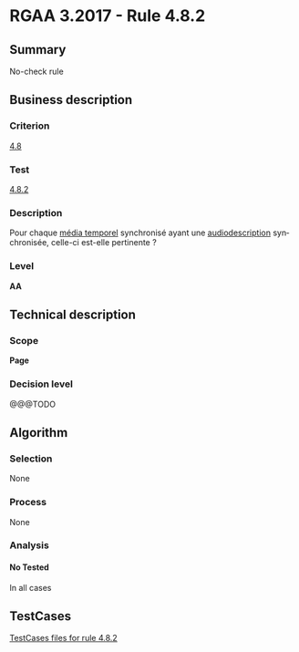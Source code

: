 # RGAA 3.2017 - Rule 4.8.2

## Summary
No-check rule


## Business description

### Criterion
[4.8](http://references.modernisation.gouv.fr/rgaa-accessibilite/criteres.html#crit-4-8)

### Test
[4.8.2](http://references.modernisation.gouv.fr/rgaa-accessibilite/criteres.html#test-4-8-2)

### Description
<div lang="fr">Pour chaque <a href="http://references.modernisation.gouv.fr/rgaa-accessibilite/glossaire.html#mdia-temporel-type-son-vido-et-synchronis">m&#xE9;dia temporel</a> synchronis&#xE9; ayant une <a href="http://references.modernisation.gouv.fr/rgaa-accessibilite/glossaire.html#audiodescription-synchronise-media-temporel">audiodescription</a> synchronis&#xE9;e, celle-ci est-elle pertinente&nbsp;?</div>

### Level
**AA**


## Technical description

### Scope
**Page**

### Decision level
@@@TODO


## Algorithm

### Selection
None

### Process
None

### Analysis

#### No Tested
In all cases


##  TestCases

[TestCases files for rule 4.8.2](https://github.com/Asqatasun/Asqatasun/tree/develop/rules/rules-rgaa3.2017/src/test/resources/testcases/rgaa32017/Rgaa32017Rule040802/)


